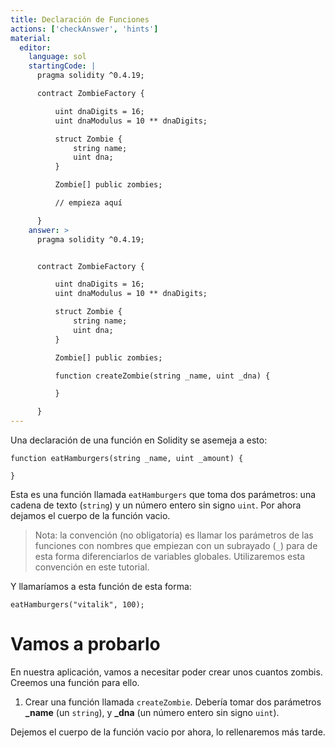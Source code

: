 ```yaml
---
title: Declaración de Funciones
actions: ['checkAnswer', 'hints']
material:
  editor:
    language: sol
    startingCode: |
      pragma solidity ^0.4.19;

      contract ZombieFactory {

          uint dnaDigits = 16;
          uint dnaModulus = 10 ** dnaDigits;

          struct Zombie {
              string name;
              uint dna;
          }

          Zombie[] public zombies;

          // empieza aquí

      }
    answer: >
      pragma solidity ^0.4.19;


      contract ZombieFactory {

          uint dnaDigits = 16;
          uint dnaModulus = 10 ** dnaDigits;

          struct Zombie {
              string name;
              uint dna;
          }

          Zombie[] public zombies;

          function createZombie(string _name, uint _dna) {

          }

      }
---
```


Una declaración de una función en Solidity se asemeja a esto:

```
function eatHamburgers(string _name, uint _amount) {

}
```

Esta es una función llamada `eatHamburgers` que toma dos parámetros: una cadena de texto (`string`) y un número entero sin signo `uint`. Por ahora dejamos el cuerpo de la función vacio.

> Nota: la convención (no obligatoria) es llamar los parámetros de las funciones con nombres que empiezan con un subrayado (`_`) para de esta forma diferenciarlos de variables globales. Utilizaremos esta convención en este tutorial.

Y llamaríamos a esta función de esta forma:

```
eatHamburgers("vitalik", 100);
```

# Vamos a probarlo

En nuestra aplicación, vamos a necesitar poder crear unos cuantos zombis. Creemos una función para ello.

1. Crear una función llamada `createZombie`. Debería tomar dos parámetros **\_name** (un `string`), y **\_dna** (un número entero sin signo `uint`).

Dejemos el cuerpo de la función vacio por ahora, lo rellenaremos más tarde.

